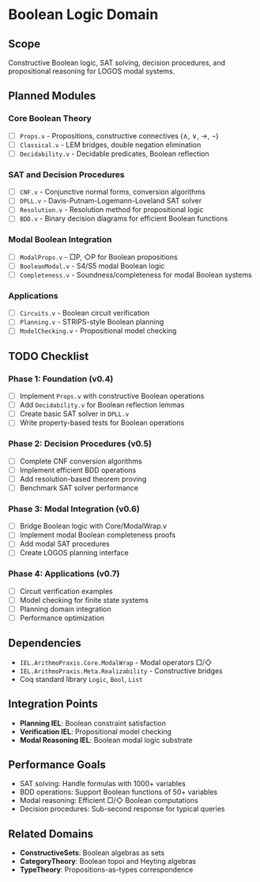 # Boolean Logic Domain

## Scope
Constructive Boolean logic, SAT solving, decision procedures, and propositional reasoning for LOGOS modal systems.

## Planned Modules

### Core Boolean Theory
- [ ] `Props.v` - Propositions, constructive connectives (∧, ∨, →, ¬)
- [ ] `Classical.v` - LEM bridges, double negation elimination
- [ ] `Decidability.v` - Decidable predicates, Boolean reflection

### SAT and Decision Procedures
- [ ] `CNF.v` - Conjunctive normal forms, conversion algorithms
- [ ] `DPLL.v` - Davis-Putnam-Logemann-Loveland SAT solver
- [ ] `Resolution.v` - Resolution method for propositional logic
- [ ] `BDD.v` - Binary decision diagrams for efficient Boolean functions

### Modal Boolean Integration
- [ ] `ModalProps.v` - □P, ◇P for Boolean propositions
- [ ] `BooleanModal.v` - S4/S5 modal Boolean logic
- [ ] `Completeness.v` - Soundness/completeness for modal Boolean systems

### Applications
- [ ] `Circuits.v` - Boolean circuit verification
- [ ] `Planning.v` - STRIPS-style Boolean planning
- [ ] `ModelChecking.v` - Propositional model checking

## TODO Checklist

### Phase 1: Foundation (v0.4)
- [ ] Implement `Props.v` with constructive Boolean operations
- [ ] Add `Decidability.v` for Boolean reflection lemmas
- [ ] Create basic SAT solver in `DPLL.v`
- [ ] Write property-based tests for Boolean operations

### Phase 2: Decision Procedures (v0.5)
- [ ] Complete CNF conversion algorithms
- [ ] Implement efficient BDD operations
- [ ] Add resolution-based theorem proving
- [ ] Benchmark SAT solver performance

### Phase 3: Modal Integration (v0.6)
- [ ] Bridge Boolean logic with Core/ModalWrap.v
- [ ] Implement modal Boolean completeness proofs
- [ ] Add modal SAT procedures
- [ ] Create LOGOS planning interface

### Phase 4: Applications (v0.7)
- [ ] Circuit verification examples
- [ ] Model checking for finite state systems
- [ ] Planning domain integration
- [ ] Performance optimization

## Dependencies
- `IEL.ArithmoPraxis.Core.ModalWrap` - Modal operators □/◇
- `IEL.ArithmoPraxis.Meta.Realizability` - Constructive bridges
- Coq standard library `Logic`, `Bool`, `List`

## Integration Points
- **Planning IEL**: Boolean constraint satisfaction
- **Verification IEL**: Propositional model checking
- **Modal Reasoning IEL**: Boolean modal logic substrate

## Performance Goals
- SAT solving: Handle formulas with 1000+ variables
- BDD operations: Support Boolean functions of 50+ variables
- Modal reasoning: Efficient □/◇ Boolean computations
- Decision procedures: Sub-second response for typical queries

## Related Domains
- **ConstructiveSets**: Boolean algebras as sets
- **CategoryTheory**: Boolean topoi and Heyting algebras
- **TypeTheory**: Propositions-as-types correspondence
